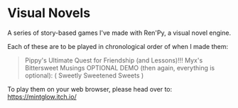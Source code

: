 # Visual Novels
A series of story-based games I've made with Ren'Py, a visual novel engine.

Each of these are to be played in chronological order of when I made them:
> Pippy's Ultimate Quest for Friendship (and Lessons)!!!
> Myx's Bittersweet Musings
> OPTIONAL DEMO (then again, everything is optional): ( Sweetly Sweetened Sweets )

To play them on your web browser, please head over to: https://mintglow.itch.io/
